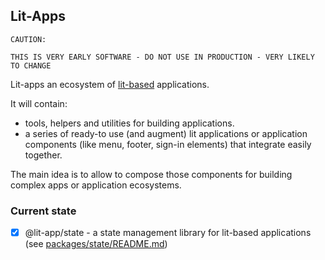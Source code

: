 ## Lit-Apps

```
CAUTION: 

THIS IS VERY EARLY SOFTWARE - DO NOT USE IN PRODUCTION - VERY LIKELY TO CHANGE
```

Lit-apps an ecosystem of [lit-based](lit.dev) applications.

It will contain: 
- tools, helpers and utilities for building applications.
- a series of ready-to use (and augment) lit applications or application components (like menu, footer, sign-in elements) that  integrate easily together. 

The main idea is to allow to compose those components for building complex apps or application ecosystems. 

### Current state

- [x] @lit-app/state - a state management library for lit-based applications (see [packages/state/README.md](packages/state/README.md))



